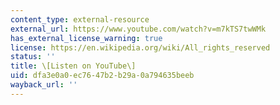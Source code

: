 ```yaml
---
content_type: external-resource
external_url: https://www.youtube.com/watch?v=m7kTS7twWMk
has_external_license_warning: true
license: https://en.wikipedia.org/wiki/All_rights_reserved
status: ''
title: \[Listen on YouTube\]
uid: dfa3e0a0-ec76-47b2-b29a-0a794635beeb
wayback_url: ''
---
```

